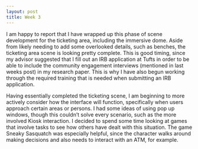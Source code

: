 ```yaml
---
layout: post
title: Week 3
---
```


I am happy to report that I have wrapped up this phase of scene development for the ticketing area, including the immersive dome. Aside from likely needing to add some overlooked details, such as benches, the ticketing area scene is looking pretty complete. This is good timing, since my advisor suggested that I fill out an IRB application at Tufts in order to be able to include the community engagement interviews (mentioned in last weeks post) in my research paper. This is why I have also begun working through the required training that is needed when submitting an IRB application.

Having essentially completed the ticketing scene, I am beginning to more actively consider how the interface will function, specifically when users approach certain areas or persons. I had some ideas of using pop up windows, though this couldn’t solve every scenario, such as the more involved Kiosk interaction. I decided to spend some time looking at games that involve tasks to see how others have dealt with this situation. The game Sneaky Sasquatch was especially helpful, since the character walks around making decisions and also needs to interact with an ATM, for example.

